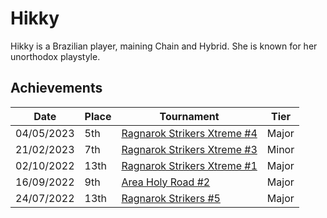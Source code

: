 # Hikky

Hikky is a Brazilian player, maining Chain and Hybrid. 
She is known for her unorthodox playstyle. 

## Achievements
|Date|Place|Tournament|Tier|
|-|-|-|-|
| 04/05/2023 | 5th | [Ragnarok Strikers Xtreme #4](/inapedia/tournaments/ragna/ragnax4.md) | Major |
| 21/02/2023 | 7th | [Ragnarok Strikers Xtreme #3](/inapedia/tournaments/ragna/ragnax3.md) | Minor |
| 02/10/2022 | 13th | [Ragnarok Strikers Xtreme #1](/inapedia/tournaments/ragna/ragnax1.md) | Major |
| 16/09/2022 | 9th | [Area Holy Road #2](/inapedia/tournaments/misc/holyroad2.md) | Major |
| 24/07/2022 | 13th | [Ragnarok Strikers #5](/inapedia/tournaments/ragna/ragna5.md) | Major |
